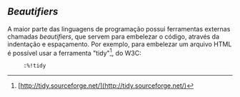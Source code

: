 *Beautifiers*
--------------------------

A maior parte das linguagens de programação possui ferramentas externas
chamadas *beautifiers*, que servem para embelezar o código,
através da indentação e espaçamento. Por exemplo, para embelezar um
arquivo HTML é possível usar a ferramenta "tidy"[^1], do W3C:

         :%!tidy

[^1]: [http://tidy.sourceforge.net/](http://tidy.sourceforge.net/)
